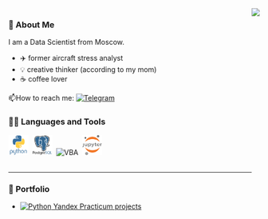 <div>
  <img src="https://user-images.githubusercontent.com/123364846/215437865-aa0fccd3-aaba-4724-becc-ed7b118354b4.gif" height = 350 align="right">
</div>

### 💫 About Me
I am a Data Scientist from Moscow.

- ✈️ former aircraft stress analyst 
- 💡  creative thinker (according to my mom)
- ☕ coffee lover

:mailbox:How to reach me: [![Telegram](https://img.shields.io/badge/-EfimovaElVit-red?color=white&logo=telegram&logoColor=blue)](https://t.me/EfimovaElVit)

### 👩‍💻 Languages and Tools

  <img src="https://github.com/devicons/devicon/blob/master/icons/python/python-original-wordmark.svg" title="Python" alt="Python" width="40" height="40"/>&nbsp;
  <img src="https://github.com/devicons/devicon/blob/master/icons/postgresql/postgresql-original-wordmark.svg" title="PostgreSQL" alt="PostgreSQL" width="40" height="40"/>&nbsp;
  <img src="https://encrypted-tbn0.gstatic.com/images?q=tbn:ANd9GcQsfSJ0J1XGfe6mdE7uA0d4rfHTxd2_e0LN9w&usqp=CAU" title="VBA" alt="VBA" width="40" height="40"/>&nbsp;
  <img src="https://github.com/devicons/devicon/blob/master/icons/jupyter/jupyter-original-wordmark.svg" title="Jupiter Notebook" alt="" width="40" height="40"/>
<br></br>

---
### 📑 Portfolio

- [<img src="https://media.licdn.com/dms/image/C4D0BAQFE6HwvEghm2Q/company-logo_200_200/0/1617278504445?e=2147483647&v=beta&t=YTgh-29_orwQCiGsYCW9GUoSdT4Xiu6EPLSPMARYDAM" title="Python" alt="Python" width="15"/> Yandex Practicum projects](https://github.com/EfimovaEV/YP-projects.git)

